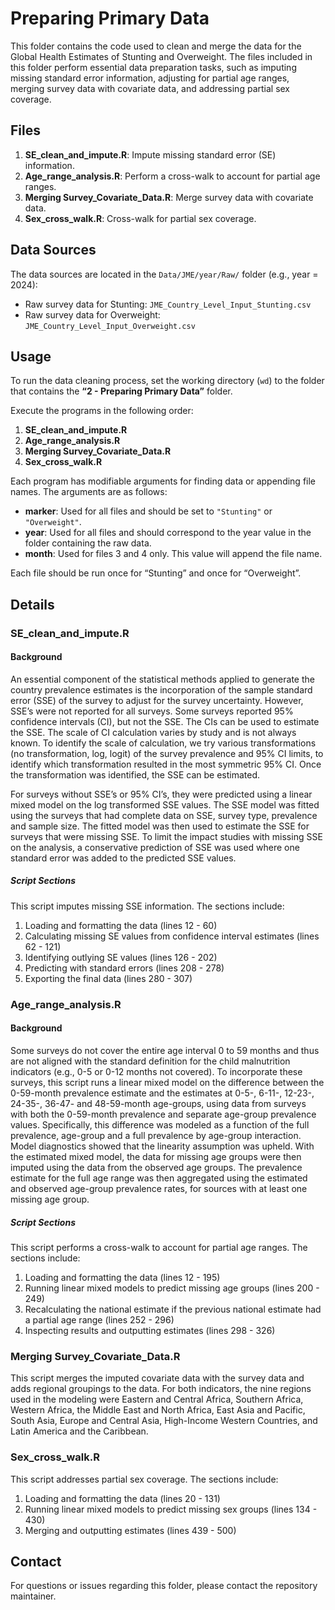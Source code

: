
# Preparing Primary Data

This folder contains the code used to clean and merge the data for the
Global Health Estimates of Stunting and Overweight. The files included
in this folder perform essential data preparation tasks, such as
imputing missing standard error information, adjusting for partial age
ranges, merging survey data with covariate data, and addressing partial
sex coverage.

## Files

1.  **SE_clean_and_impute.R**: Impute missing standard error (SE)
    information.
2.  **Age_range_analysis.R**: Perform a cross-walk to account for
    partial age ranges.
3.  **Merging Survey_Covariate_Data.R**: Merge survey data with
    covariate data.
4.  **Sex_cross_walk.R**: Cross-walk for partial sex coverage.

## Data Sources

The data sources are located in the `Data/JME/year/Raw/` folder (e.g.,
year = 2024):

- Raw survey data for Stunting: `JME_Country_Level_Input_Stunting.csv`
- Raw survey data for Overweight:
  `JME_Country_Level_Input_Overweight.csv`

## Usage

To run the data cleaning process, set the working directory (`wd`) to
the folder that contains the **“2 - Preparing Primary Data”** folder.

Execute the programs in the following order:

1.  **SE_clean_and_impute.R**
2.  **Age_range_analysis.R**
3.  **Merging Survey_Covariate_Data.R**
4.  **Sex_cross_walk.R**

Each program has modifiable arguments for finding data or appending file
names. The arguments are as follows:

- **marker**: Used for all files and should be set to `"Stunting"` or
  `"Overweight"`.
- **year**: Used for all files and should correspond to the year value
  in the folder containing the raw data.
- **month**: Used for files 3 and 4 only. This value will append the
  file name.

Each file should be run once for “Stunting” and once for “Overweight”.

## Details

### SE_clean_and_impute.R

#### Background

An essential component of the statistical methods applied to generate
the country prevalence estimates is the incorporation of the sample
standard error (SSE) of the survey to adjust for the survey uncertainty.
However, SSE’s were not reported for all surveys. Some surveys reported
95% confidence intervals (CI), but not the SSE. The CIs can be used to
estimate the SSE. The scale of CI calculation varies by study and is not
always known. To identify the scale of calculation, we try various
transformations (no transformation, log, logit) of the survey prevalence
and 95% CI limits, to identify which transformation resulted in the most
symmetric 95% CI. Once the transformation was identified, the SSE can be
estimated.

For surveys without SSE’s or 95% CI’s, they were predicted using a
linear mixed model on the log transformed SSE values. The SSE model was
fitted using the surveys that had complete data on SSE, survey type,
prevalence and sample size. The fitted model was then used to estimate
the SSE for surveys that were missing SSE. To limit the impact studies
with missing SSE on the analysis, a conservative prediction of SSE was
used where one standard error was added to the predicted SSE values.

##### Script Sections

This script imputes missing SSE information. The sections include:

1.  Loading and formatting the data (lines 12 - 60)
2.  Calculating missing SE values from confidence interval estimates
    (lines 62 - 121)
3.  Identifying outlying SE values (lines 126 - 202)
4.  Predicting with standard errors (lines 208 - 278)
5.  Exporting the final data (lines 280 - 307)

### Age_range_analysis.R

#### Background

Some surveys do not cover the entire age interval 0 to 59 months and
thus are not aligned with the standard definition for the child
malnutrition indicators (e.g., 0-5 or 0-12 months not covered). To
incorporate these surveys, this script runs a linear mixed model on the
difference between the 0-59-month prevalence estimate and the estimates
at 0-5-, 6-11-, 12-23-, 24-35-, 36-47- and 48-59-month age-groups, using
data from surveys with both the 0-59-month prevalence and separate
age-group prevalence values. Specifically, this difference was modeled
as a function of the full prevalence, age-group and a full prevalence by
age-group interaction. Model diagnostics showed that the linearity
assumption was upheld. With the estimated mixed model, the data for
missing age groups were then imputed using the data from the observed
age groups. The prevalence estimate for the full age range was then
aggregated using the estimated and observed age-group prevalence rates,
for sources with at least one missing age group.

##### Script Sections

This script performs a cross-walk to account for partial age ranges. The
sections include:

1.  Loading and formatting the data (lines 12 - 195)
2.  Running linear mixed models to predict missing age groups (lines
    200 - 249)
3.  Recalculating the national estimate if the previous national
    estimate had a partial age range (lines 252 - 296)
4.  Inspecting results and outputting estimates (lines 298 - 326)

### Merging Survey_Covariate_Data.R

This script merges the imputed covariate data with the survey data and
adds regional groupings to the data. For both indicators, the nine
regions used in the modeling were Eastern and Central Africa, Southern
Africa, Western Africa, the Middle East and North Africa, East Asia and
Pacific, South Asia, Europe and Central Asia, High-Income Western
Countries, and Latin America and the Caribbean.

### Sex_cross_walk.R

This script addresses partial sex coverage. The sections include:

1.  Loading and formatting the data (lines 20 - 131)
2.  Running linear mixed models to predict missing sex groups (lines
    134 - 430)
3.  Merging and outputting estimates (lines 439 - 500)

## Contact

For questions or issues regarding this folder, please contact the
repository maintainer.
